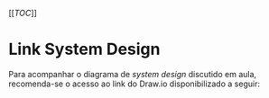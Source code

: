 [[_TOC_]]

# Link System Design

Para acompanhar o diagrama de _system design_ discutido em aula, recomenda-se o acesso ao link do Draw.io disponibilizado a seguir:

